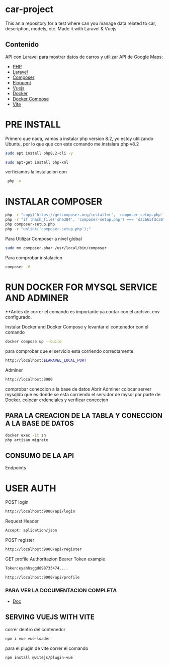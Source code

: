 # car-project
This an a repository for a test where can you manage  data related to car, description, models, etc. Made it with Laravel &amp; Vuejs

## Contenido

API con Laravel para mostrar datos de carros y utilizar API de Google Maps:

- [PHP](https://www.php.net/manual/en/install.php)
- [Laravel](https://laravel.com/docs/10.x)
- [Composer](https://getcomposer.org/download/)
- [Eloquent](https://laravel.com/docs/10.x/eloquent)
- [Vuejs](https://vuejs.org/)
- [Docker](https://www.docker.com/)
- [Docker Compose](https://docs.docker.com/compose/)
- [Vite](https://es.vitejs.dev/guide/backend-integration)

# PRE INSTALL

Primero que nada, vamos a instalar php version 8.2, yo estoy utilizando Ubuntu, por lo que que con este comando me instalara php v8.2

```bash 
sudo apt install php8.2-cli -y
```

```bash
sudo apt-get install php-xml
```

verficiamos la instalacion con 

```bash
 php -v 
 ```

 # INSTALAR COMPOSER

 ```bash
 php -r "copy('https://getcomposer.org/installer', 'composer-setup.php');"
php -r "if (hash_file('sha384', 'composer-setup.php') === 'dac665fdc30fdd8ec78b38b9800061b4150413ff2e3b6f88543c636f7cd84f6db9189d43a81e5503cda447da73c7e5b6') { echo 'Installer verified'; } else { echo 'Installer corrupt'; unlink('composer-setup.php'); } echo PHP_EOL;"
php composer-setup.php
php -r "unlink('composer-setup.php');"
 ```

 Para Utilizar Composer a nivel global 

 ```bash
sudo mv composer.phar /usr/local/bin/composer
```

Para comprobar instalacion

```bash
composer -V
```
# RUN DOCKER FOR MYSQL SERVICE AND ADMINER
**Antes de correr el comando es importante ya contar con el archivo .env configurado.

Instalar Docker and Docker Compose y levantar el contenedor con el comando

```bash
docker compose up --build
```

para comprobar que el servicio esta corriendo correctamente 

```bash
http://localhost:$LARAVEL_LOCAL_PORT
```

Adminer
```bash
http://localhost:8080
```

comprobar coneccion a la base de datos
Abrir Adminer
colocar server mysqldb que es donde se esta corriendo el servidor de mysql por parte de Docker.
colocar crdenciales y verificar coneccion

## PARA LA CREACION DE LA TABLA Y CONECCION A LA BASE DE DATOS
```bash
docker exec -it sh
php artisan migrate
```
## CONSUMO DE LA API

Endpoints
# USER AUTH 

POST
login
```bash
http://localhost:9000/api/login
```
Request Header

```bash
Accept: aplication/json
```

POST
register
```bash
http://localhost:9000/api/register
```

GET
profile
Authoritazion Bearer Token
example
```bash
Token:eyahhsggd898733474....
```
```bash
http://localhost:9000/api/profile
```
### PARA VER LA DOCUMENTACION COMPLETA
- [Doc](https://documenter.getpostman.com/view/32725470/2sA2xh2Cyu)

## SERVING VUEJS WITH VITE 

correr dentro del contenedor 

```bash
npm i vue vue-loader
```

para el plugin de vite correr el comando

```bash
npm install @vitejs/plugin-vue
```



